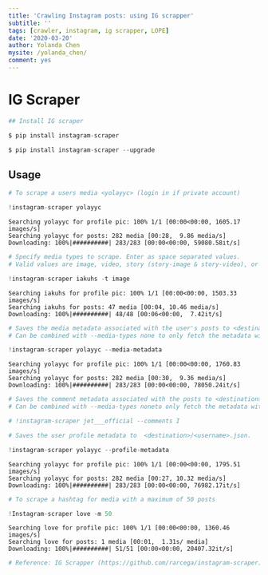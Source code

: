 ```yaml
---
title: 'Crawling Instagram posts: using IG scrapper'
subtitle: ''
tags: [crawler, instagram, ig scrapper, LOPE]
date: '2020-03-20'
author: Yolanda Chen
mysite: /yolanda_chen/
comment: yes
---
```



# IG Scraper


```python
## Install IG scraper
```


```python
$ pip install instagram-scraper
```


```python
$ pip install instagram-scraper --upgrade
```

## Usage


```python
# To scrape a users media <yolayyc> (login in if private account)
```


```python
!instagram-scraper yolayyc
```

    Searching yolayyc for profile pic: 100% 1/1 [00:00<00:00, 1605.17 images/s]
    Searching yolayyc for posts: 282 media [00:28,  9.86 media/s]
    Downloading: 100%|##########| 283/283 [00:00<00:00, 59080.58it/s]



```python
# Specify media types to scrape. Enter as space separated values. 
# Valid values are image, video, story (story-image & story-video), or none. Stories require a --login-user and --login-pass to be defined.
```


```python
!instagram-scraper iakuhs -t image
```

    Searching iakuhs for profile pic: 100% 1/1 [00:00<00:00, 1503.33 images/s]
    Searching iakuhs for posts: 47 media [00:04, 10.46 media/s]
    Downloading: 100%|##########| 48/48 [00:06<00:00,  7.42it/s]



```python
# Saves the media metadata associated with the user's posts to <destination>/<username>.json.  
# Can be combined with --media-types none to only fetch the metadata without downloading the media.
```


```python
!instagram-scraper yolayyc --media-metadata
```

    Searching yolayyc for profile pic: 100% 1/1 [00:00<00:00, 1760.83 images/s]
    Searching yolayyc for posts: 282 media [00:30,  9.36 media/s]
    Downloading: 100%|##########| 283/283 [00:00<00:00, 78050.24it/s]



```python
# Saves the comment metadata associated with the posts to <destination>/<username>.json. 
# Can be combined with --media-types noneto only fetch the metadata without downloading the media.
```


```python
# !instagram-scraper jet___official --comments I
```


```python
# Saves the user profile metadata to  <destination>/<username>.json.
```


```python
!instagram-scraper yolayyc --profile-metadata
```

    Searching yolayyc for profile pic: 100% 1/1 [00:00<00:00, 1795.51 images/s]
    Searching yolayyc for posts: 282 media [00:27, 10.32 media/s]
    Downloading: 100%|##########| 283/283 [00:00<00:00, 76982.17it/s]



```python
# To scrape a hashtag for media with a maximum of 50 posts
```


```python
!Instagram-scraper love -m 50
```

    Searching love for profile pic: 100% 1/1 [00:00<00:00, 1360.46 images/s]
    Searching love for posts: 1 media [00:01,  1.31s/ media]
    Downloading: 100%|##########| 51/51 [00:00<00:00, 20407.32it/s]




```python
# Reference: IG Scrapper (https://github.com/rarcega/instagram-scraper)
```

